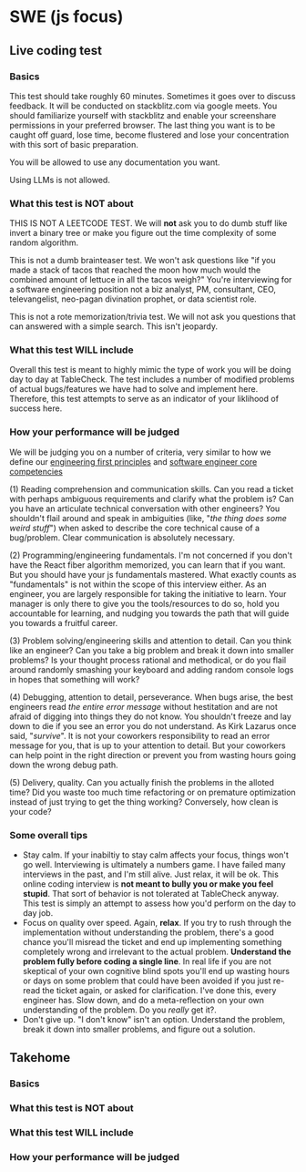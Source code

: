 # SWE (js focus)

## Live coding test

### Basics

This test should take roughly 60 minutes. Sometimes it goes over to discuss feedback. It will be conducted on stackblitz.com via google meets. You should familiarize yourself with stackblitz and enable your screenshare permissions in your preferred browser. The last thing you want is to be caught off guard, lose time, become flustered and lose your concentration with this sort of basic preparation.

You will be allowed to use any documentation you want.

Using LLMs is not allowed.

### What this test is NOT about

THIS IS NOT A LEETCODE TEST. We will **not** ask you to do dumb stuff like invert a binary tree or make you figure out the time complexity of some random algorithm.

This is not a dumb brainteaser test. We won't ask questions like "if you made a stack of tacos that reached the moon how much would the combined amount of lettuce in all the tacos weigh?" You're interviewing for a software engineering position not a biz analyst, PM, consultant, CEO, televangelist, neo-pagan divination prophet, or data scientist role.

This is not a rote memorization/trivia test. We will not ask you questions that can answered with a simple search. This isn't jeopardy.

### What this test WILL include

Overall this test is meant to highly mimic the type of work you will be doing day to day at TableCheck. The test includes a number of modified problems of actual bugs/features we have had to solve and implement here. Therefore, this test attempts to serve as an indicator of your liklihood of success here. 

### How your performance will be judged

We will be judging you on a number of criteria, very similar to how we define our [engineering first principles](https://github.com/tablecheck-labs/engineering-first-principles) and [software engineer core competencies](https://github.com/tablecheck-labs/software-engineering-career-ladder)

(1) Reading comprehension and communication skills. Can you read a ticket with perhaps ambiguous requirements and clarify what the problem is? Can you have an articulate technical conversation with other engineers? You shouldn't flail around and speak in ambiguities (like, "*the thing does some weird stuff*") when asked to describe the core technical cause of a bug/problem. Clear communication is absolutely necessary.

(2) Programming/engineering fundamentals. I'm not concerned if you don't have the React fiber algorithm memorized, you can learn that if you want. But you should have your js fundamentals mastered. What exactly counts as "fundamentals" is not within the scope of this interview either. As an engineer, you are largely responsible for taking the initiative to learn. Your manager is only there to give you the tools/resources to do so, hold you accountable for learning, and nudging you towards the path that will guide you towards a fruitful career.

(3) Problem solving/engineering skills and attention to detail. Can you think like an engineer? Can you take a big problem and break it down into smaller problems? Is your thought process rational and methodical, or do you flail around randomly smashing your keyboard and adding random console logs in hopes that something will work?

(4) Debugging, attention to detail, perseverance. When bugs arise, the best engineers read *the entire error message* without hestitation and are not afraid of digging into things they do not know. You shouldn't freeze and lay down to die if you see an error you do not understand. As Kirk Lazarus once said, "*survive*". It is not your coworkers responsibility to read an error message for you, that is up to your attention to detail. But your coworkers can help point in the right direction or prevent you from wasting hours going down the wrong debug path.

(5) Delivery, quality. Can you actually finish the problems in the alloted time? Did you waste too much time refactoring or on premature optimization instead of just trying to get the thing working? Conversely, how clean is your code? 

### Some overall tips

- Stay calm. If your inabiltiy to stay calm affects your focus, things won't go well. Interviewing is ultimately a numbers game. I have failed many interviews in the past, and I'm still alive. Just relax, it will be ok. This online coding interview is **not meant to bully you or make you feel stupid**. That sort of behavior is not tolerated at TableCheck anyway. This test is simply an attempt to assess how you'd perform on the day to day job. 
- Focus on quality over speed. Again, **relax**. If you try to rush through the implementation without understanding the problem, there's a good chance you'll misread the ticket and end up implementing something completely wrong and irrelevant to the actual problem. **Understand the problem fully before coding a single line**. In real life if you are not skeptical of your own cognitive blind spots you'll end up wasting hours or days on some problem that could have been avoided if you just re-read the ticket again, or asked for clarification. I've done this, every engineer has. Slow down, and do a meta-reflection on your own understanding of the problem. Do you *really* get it?.
- Don't give up. "I don't know" isn't an option. Understand the problem, break it down into smaller problems, and figure out a solution.

## Takehome

### Basics



### What this test is NOT about

### What this test WILL include


### How your performance will be judged
